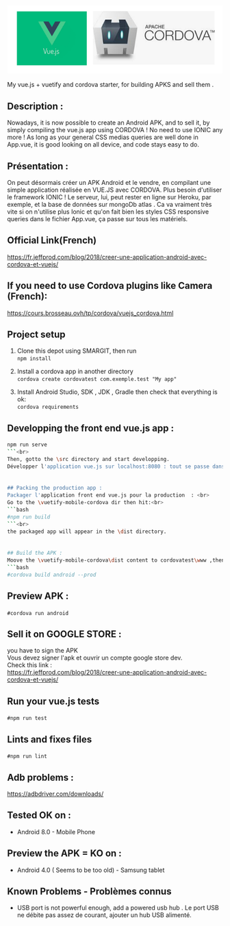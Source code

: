 ![Screenshot](logo.png)

My vue.js + vuetify and cordova starter, for building APKS and sell them .

## Description :
Nowadays, it is now possible to create an Android APK, and to sell it, by simply compiling the vue.js app using CORDOVA !
No need to use IONIC any more ! As long as your general CSS medias queries are well done in App.vue, it is good looking on all device, and code stays easy to do.


## Présentation :
On peut désormais créer un APK Android et le vendre, en compilant une simple application réalisée en VUE.JS avec CORDOVA. 
Plus besoin d'utiliser le framework IONIC ! Le serveur, lui, peut rester en ligne sur Heroku, par exemple, et la base de données sur mongoDb atlas .
Ca va vraiment très vite si on n'utilise plus Ionic et qu'on fait bien les styles CSS responsive queries dans le fichier App.vue, ça passe sur tous les matériels.


## Official Link(French)
https://fr.jeffprod.com/blog/2018/creer-une-application-android-avec-cordova-et-vuejs/

## If you need to use Cordova plugins like Camera (French):
https://cours.brosseau.ovh/tp/cordova/vuejs_cordova.html

## Project setup 

1. Clone this depot using SMARGIT, then run <br>
```npm install ```

2. Install a cordova app in another directory<br>
```cordova create cordovatest com.exemple.test "My app"```

3. Install Android Studio, SDK , JDK , Gradle then check that everything is ok:  <br>
```cordova requirements```

## Developping the front end vue.js app :


```bash
npm run serve
```<br>
Then, gotto the \src directory and start developping.
Développer l'application vue.js sur localhost:8080 : tout se passe dans le rep \src <br><br>


## Packing the production app :
Packager l'application front end vue.js pour la production  : <br>
Go to the \vuetify-mobile-cordova dir then hit:<br>
```bash 
#npm run build
```<br>
the packaged app will appear in the \dist directory.  


## Build the APK :
Moove the \vuetify-mobile-cordova\dist content to cordovatest\www ,then run : <br>
```bash 
#cordova build android --prod
```

## Preview APK :
```#cordova run android```

## Sell it on GOOGLE STORE :
you have to sign the APK<br>
Vous devez signer l'apk et ouvrir un compte google store dev.<br>
Check this link :<br>
https://fr.jeffprod.com/blog/2018/creer-une-application-android-avec-cordova-et-vuejs/

## Run your vue.js tests

```#npm run test```

## Lints and fixes files

```#npm run lint```

## Adb problems : 
https://adbdriver.com/downloads/

## Tested OK on :

- Android 8.0 - Mobile Phone

## Preview the APK = KO on :
 - Android 4.0 ( Seems to be too old) - Samsung tablet
 
 ## Known Problems - Problèmes connus
 
 - USB port is not powerful enough, add a powered usb hub . Le port USB ne débite pas assez de courant, ajouter un hub USB alimenté.


